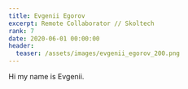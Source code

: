```yaml
---
title: Evgenii Egorov
excerpt: Remote Collaborator // Skoltech
rank: 7
date: 2020-06-01 00:00:00
header:
  teaser: /assets/images/evgenii_egorov_200.png
---
```


Hi my name is Evgenii.
